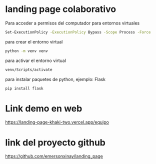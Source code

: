 # landing page colaborativo

Para acceder a  permisos del computador para entornos virtuales
```bash
Set-ExecutionPolicy -ExecutionPolicy Bypass -Scope Process -Force
```
para crear el entorno virtual
```bash
python -m venv venv
```
para activar el entorno virtual
```bash
venv/Scripts/activate
```
para instalar paquetes de python, ejemplo: Flask
```bash
pip install flask
```

# Link demo en web 
<a href="https://landing-page-khaki-two.vercel.app/equipo"> https://landing-page-khaki-two.vercel.app/equipo </a>

# link del proyecto github
<a href="https://github.com/emersonxinay/landing_page"> https://github.com/emersonxinay/landing_page </a>